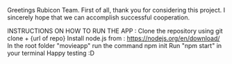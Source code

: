 Greetings Rubicon Team. First of all, thank you for considering this project. I sincerely hope that we can accomplish successful cooperation.  


INSTRUCTIONS ON HOW TO RUN THE APP : 
    Clone the repository using git clone + {url of repo}
    Install node.js from : https://nodejs.org/en/download/
    In the root folder "movieapp" run the command npm init 
    Run "npm start" in your terminal
    Happy testing :D 

 